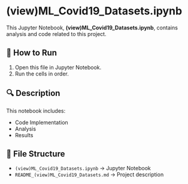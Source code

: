 # (view)ML_Covid19_Datasets.ipynb

This Jupyter Notebook, **(view)ML_Covid19_Datasets.ipynb**, contains analysis and code related to this project.

## 📌 How to Run
1. Open this file in Jupyter Notebook.
2. Run the cells in order.

## 🔍 Description
This notebook includes:
- Code Implementation
- Analysis
- Results

## 📂 File Structure
- `(view)ML_Covid19_Datasets.ipynb` → Jupyter Notebook
- `README_(view)ML_Covid19_Datasets.md` → Project description

